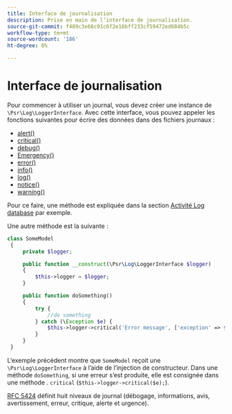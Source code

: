 ```yaml
---
title: Interface de journalisation
description: Prise en main de l’interface de journalisation.
source-git-commit: f489c3e68c91c6f2e16bff233cf59472ed684b5c
workflow-type: tm+mt
source-wordcount: '186'
ht-degree: 0%

---
```



# Interface de journalisation

Pour commencer à utiliser un journal, vous devez créer une instance de `\Psr\Log\LoggerInterface`. Avec cette interface, vous pouvez appeler les fonctions suivantes pour écrire des données dans des fichiers journaux :

- [alert()](https://github.com/php-fig/log/blob/master/src/LoggerInterface.php#L43)
- [critical()](https://github.com/php-fig/log/blob/master/src/LoggerInterface.php#L55)
- [debug()](https://github.com/php-fig/log/blob/master/src/LoggerInterface.php#L111)
- [Emergency()](https://github.com/php-fig/log/blob/master/src/LoggerInterface.php#L30)
- [error()](https://github.com/php-fig/log/blob/master/src/LoggerInterface.php#L66)
- [info()](https://github.com/php-fig/log/blob/master/src/LoggerInterface.php#L101)
- [log()](https://github.com/php-fig/log/blob/master/src/LoggerInterface.php#L122)
- [notice()](https://github.com/php-fig/log/blob/master/src/LoggerInterface.php#L89)
- [warning()](https://github.com/php-fig/log/blob/master/src/LoggerInterface.php#L79)

Pour ce faire, une méthode est expliquée dans la section [Activité Log database](../logs/database-activity.md) par exemple.

Une autre méthode est la suivante :

```php
class SomeModel
 {
     private $logger;

     public function __construct(\Psr\Log\LoggerInterface $logger)
     {
         $this->logger = $logger;
     }

     public function doSomething()
     {
         try {
             //do something
         } catch (\Exception $e) {
             $this->logger->critical('Error message', ['exception' => $e]);
         }
     }
 }
```

L’exemple précédent montre que `SomeModel` reçoit une `\Psr\Log\LoggerInterface` à l’aide de l’injection de constructeur. Dans une méthode `doSomething`, si une erreur s’est produite, elle est consignée dans une méthode . `critical` (`$this->logger->critical($e);`).

[RFC 5424](https://datatracker.ietf.org/doc/html/rfc5424) définit huit niveaux de journal (débogage, informations, avis, avertissement, erreur, critique, alerte et urgence).
